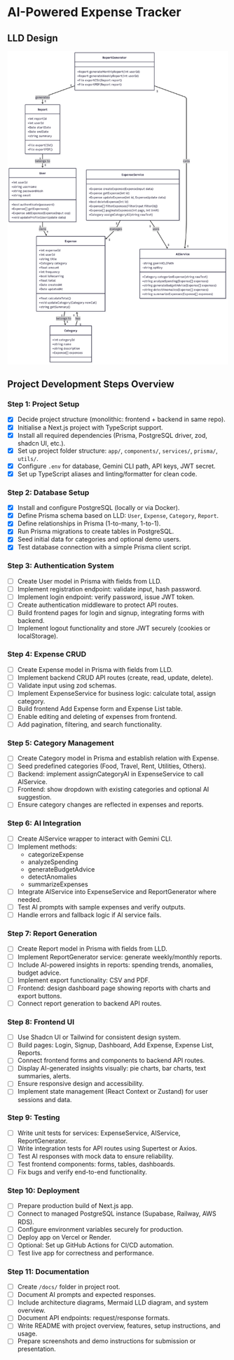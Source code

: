 # AI-Powered Expense Tracker

## LLD Design
![UML Diagram](./UML-Diagram.png)

## Project Development Steps Overview

### **Step 1: Project Setup**
- [x] Decide project structure (monolithic: frontend + backend in same repo).
- [x] Initialise a Next.js project with TypeScript support.
- [x] Install all required dependencies (Prisma, PostgreSQL driver, zod, shadcn UI, etc.).
- [x] Set up project folder structure: `app/`, `components/`, `services/`, `prisma/`, `utils/`.
- [x] Configure `.env` for database, Gemini CLI path, API keys, JWT secret.
- [x] Set up TypeScript aliases and linting/formatter for clean code.

### **Step 2: Database Setup**

- [x] Install and configure PostgreSQL (locally or via Docker).
- [x] Define Prisma schema based on LLD: `User`, `Expense`, `Category`, `Report`.
- [x] Define relationships in Prisma (1-to-many, 1-to-1).
- [x] Run Prisma migrations to create tables in PostgreSQL.
- [x] Seed initial data for categories and optional demo users.
- [x] Test database connection with a simple Prisma client script.

### **Step 3: Authentication System**

- [ ] Create User model in Prisma with fields from LLD.
- [ ] Implement registration endpoint: validate input, hash password.
- [ ] Implement login endpoint: verify password, issue JWT token.
- [ ] Create authentication middleware to protect API routes.
- [ ] Build frontend pages for login and signup, integrating forms with backend.
- [ ] Implement logout functionality and store JWT securely (cookies or localStorage).

### **Step 4: Expense CRUD**

- [ ] Create Expense model in Prisma with fields from LLD.
- [ ] Implement backend CRUD API routes (create, read, update, delete).
- [ ] Validate input using zod schemas.
- [ ] Implement ExpenseService for business logic: calculate total, assign category.
- [ ] Build frontend Add Expense form and Expense List table.
- [ ] Enable editing and deleting of expenses from frontend.
- [ ] Add pagination, filtering, and search functionality.

### **Step 5: Category Management**

- [ ] Create Category model in Prisma and establish relation with Expense.
- [ ] Seed predefined categories (Food, Travel, Rent, Utilities, Others).
- [ ] Backend: implement assignCategoryAI in ExpenseService to call AIService.
- [ ] Frontend: show dropdown with existing categories and optional AI suggestion.
- [ ] Ensure category changes are reflected in expenses and reports.

### **Step 6: AI Integration**

- [ ] Create AIService wrapper to interact with Gemini CLI.
- [ ] Implement methods:
    * categorizeExpense
    * analyzeSpending
    * generateBudgetAdvice
    * detectAnomalies
    * summarizeExpenses
- [ ] Integrate AIService into ExpenseService and ReportGenerator where needed.
- [ ] Test AI prompts with sample expenses and verify outputs.
- [ ] Handle errors and fallback logic if AI service fails.

### **Step 7: Report Generation**

- [ ] Create Report model in Prisma with fields from LLD.
- [ ] Implement ReportGenerator service: generate weekly/monthly reports.
- [ ] Include AI-powered insights in reports: spending trends, anomalies, budget advice.
- [ ] Implement export functionality: CSV and PDF.
- [ ] Frontend: design dashboard page showing reports with charts and export buttons.
- [ ] Connect report generation to backend API routes.

### **Step 8: Frontend UI**

- [ ] Use Shadcn UI or Tailwind for consistent design system.
- [ ] Build pages: Login, Signup, Dashboard, Add Expense, Expense List, Reports.
- [ ] Connect frontend forms and components to backend API routes.
- [ ] Display AI-generated insights visually: pie charts, bar charts, text summaries, alerts.
- [ ] Ensure responsive design and accessibility.
- [ ] Implement state management (React Context or Zustand) for user sessions and data.

### **Step 9: Testing**

- [ ] Write unit tests for services: ExpenseService, AIService, ReportGenerator.
- [ ] Write integration tests for API routes using Supertest or Axios.
- [ ] Test AI responses with mock data to ensure reliability.
- [ ] Test frontend components: forms, tables, dashboards.
- [ ] Fix bugs and verify end-to-end functionality.

### **Step 10: Deployment**

- [ ] Prepare production build of Next.js app.
- [ ] Connect to managed PostgreSQL instance (Supabase, Railway, AWS RDS).
- [ ] Configure environment variables securely for production.
- [ ] Deploy app on Vercel or Render.
- [ ] Optional: Set up GitHub Actions for CI/CD automation.
- [ ] Test live app for correctness and performance.

### **Step 11: Documentation**

- [ ] Create `/docs/` folder in project root.
- [ ] Document AI prompts and expected responses.
- [ ] Include architecture diagrams, Mermaid LLD diagram, and system overview.
- [ ] Document API endpoints: request/response formats.
- [ ] Write README with project overview, features, setup instructions, and usage.
- [ ] Prepare screenshots and demo instructions for submission or presentation.